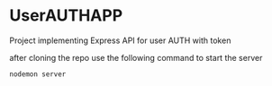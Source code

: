 # UserAUTHAPP
Project implementing Express API for user AUTH with token

after cloning the repo use the following command to start the server

```
nodemon server
```

